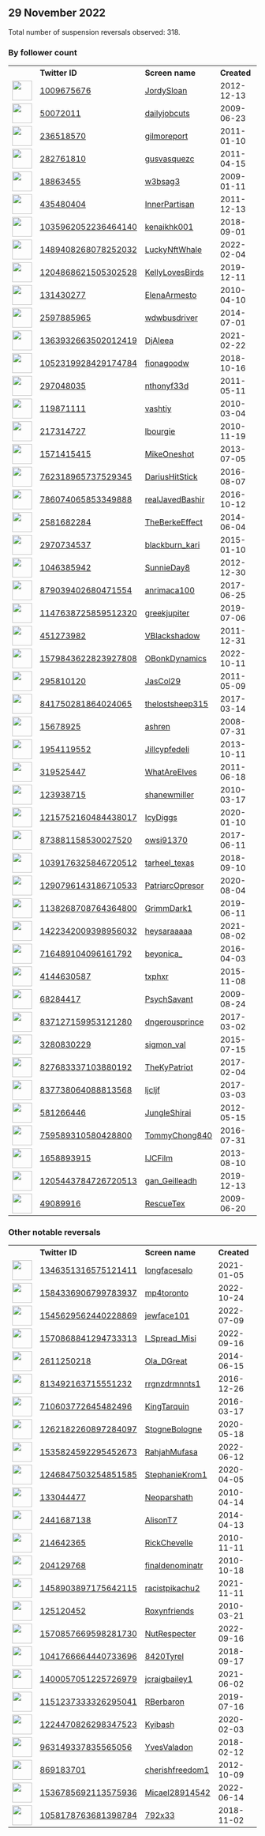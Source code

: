 
## 29 November 2022
Total number of suspension reversals observed: 318.

### By follower count
<table><tr><th></th><th align="left">Twitter ID</th><th align="left">Screen name</th>
<th align="left">Created</th><th align="left">Status</th><th align="left">Suspended</th><th align="left">Followers</th>
<tr><td><a href="https://pbs.twimg.com/profile_images/1660636543122325504/0KRcm9U3_normal.jpg"><img src="https://pbs.twimg.com/profile_images/1660636543122325504/0KRcm9U3_normal.jpg" width="40px" height="40px" align="center"/></a></td><td><a href="https://twitter.com/intent/user?user_id=1009675676">1009675676</a></td><td><a href="https://twitter.com/JordySloan">JordySloan</a></td><td>2012-12-13</td><td align="center"></td><td></td><td>61598</td></tr>
<tr><td><a href="https://pbs.twimg.com/profile_images/880540713141907456/kv0cv7Yy_normal.jpg"><img src="https://pbs.twimg.com/profile_images/880540713141907456/kv0cv7Yy_normal.jpg" width="40px" height="40px" align="center"/></a></td><td><a href="https://twitter.com/intent/user?user_id=50072011">50072011</a></td><td><a href="https://twitter.com/dailyjobcuts">dailyjobcuts</a></td><td>2009-06-23</td><td align="center"></td><td></td><td>26063</td></tr>
<tr><td><a href="https://pbs.twimg.com/profile_images/1524131110069805056/32LfUmaW_normal.jpg"><img src="https://pbs.twimg.com/profile_images/1524131110069805056/32LfUmaW_normal.jpg" width="40px" height="40px" align="center"/></a></td><td><a href="https://twitter.com/intent/user?user_id=236518570">236518570</a></td><td><a href="https://twitter.com/gilmoreport">gilmoreport</a></td><td>2011-01-10</td><td align="center"></td><td>2022-10-28</td><td>23725</td></tr>
<tr><td><a href="https://pbs.twimg.com/profile_images/1664554552689938433/1SJnJSrD_normal.jpg"><img src="https://pbs.twimg.com/profile_images/1664554552689938433/1SJnJSrD_normal.jpg" width="40px" height="40px" align="center"/></a></td><td><a href="https://twitter.com/intent/user?user_id=282761810">282761810</a></td><td><a href="https://twitter.com/gusvasquezc">gusvasquezc</a></td><td>2011-04-15</td><td align="center"></td><td></td><td>23689</td></tr>
<tr><td><a href="https://pbs.twimg.com/profile_images/1598187077488635904/9uSuq0Pd_normal.jpg"><img src="https://pbs.twimg.com/profile_images/1598187077488635904/9uSuq0Pd_normal.jpg" width="40px" height="40px" align="center"/></a></td><td><a href="https://twitter.com/intent/user?user_id=18863455">18863455</a></td><td><a href="https://twitter.com/w3bsag3">w3bsag3</a></td><td>2009-01-11</td><td align="center"></td><td></td><td>9826</td></tr>
<tr><td><a href="https://pbs.twimg.com/profile_images/945729001154367488/DOL8EK6H_normal.jpg"><img src="https://pbs.twimg.com/profile_images/945729001154367488/DOL8EK6H_normal.jpg" width="40px" height="40px" align="center"/></a></td><td><a href="https://twitter.com/intent/user?user_id=435480404">435480404</a></td><td><a href="https://twitter.com/InnerPartisan">InnerPartisan</a></td><td>2011-12-13</td><td align="center">🚫</td><td></td><td>8501</td></tr>
<tr><td><a href="https://pbs.twimg.com/profile_images/1658604855307452417/0KG2bU1Y_normal.jpg"><img src="https://pbs.twimg.com/profile_images/1658604855307452417/0KG2bU1Y_normal.jpg" width="40px" height="40px" align="center"/></a></td><td><a href="https://twitter.com/intent/user?user_id=1035962052236464140">1035962052236464140</a></td><td><a href="https://twitter.com/kenaikhk001">kenaikhk001</a></td><td>2018-09-01</td><td align="center"></td><td></td><td>7815</td></tr>
<tr><td><a href="https://pbs.twimg.com/profile_images/1556564140617265154/DQ5nh7nn_normal.jpg"><img src="https://pbs.twimg.com/profile_images/1556564140617265154/DQ5nh7nn_normal.jpg" width="40px" height="40px" align="center"/></a></td><td><a href="https://twitter.com/intent/user?user_id=1489408268078252032">1489408268078252032</a></td><td><a href="https://twitter.com/LuckyNftWhale">LuckyNftWhale</a></td><td>2022-02-04</td><td align="center"></td><td>2022-11-09</td><td>7371</td></tr>
<tr><td><a href="https://pbs.twimg.com/profile_images/1598495501208338432/balaRoWQ_normal.jpg"><img src="https://pbs.twimg.com/profile_images/1598495501208338432/balaRoWQ_normal.jpg" width="40px" height="40px" align="center"/></a></td><td><a href="https://twitter.com/intent/user?user_id=1204868621505302528">1204868621505302528</a></td><td><a href="https://twitter.com/KellyLovesBirds">KellyLovesBirds</a></td><td>2019-12-11</td><td align="center"></td><td>2022-11-04</td><td>6962</td></tr>
<tr><td><a href="https://pbs.twimg.com/profile_images/1568673207523180549/6CH3TXxW_normal.jpg"><img src="https://pbs.twimg.com/profile_images/1568673207523180549/6CH3TXxW_normal.jpg" width="40px" height="40px" align="center"/></a></td><td><a href="https://twitter.com/intent/user?user_id=131430277">131430277</a></td><td><a href="https://twitter.com/ElenaArmesto">ElenaArmesto</a></td><td>2010-04-10</td><td align="center"></td><td>2022-10-28</td><td>6776</td></tr>
<tr><td><a href="https://pbs.twimg.com/profile_images/1305673734838198272/p-2RXLuF_normal.jpg"><img src="https://pbs.twimg.com/profile_images/1305673734838198272/p-2RXLuF_normal.jpg" width="40px" height="40px" align="center"/></a></td><td><a href="https://twitter.com/intent/user?user_id=2597885965">2597885965</a></td><td><a href="https://twitter.com/wdwbusdriver">wdwbusdriver</a></td><td>2014-07-01</td><td align="center"></td><td></td><td>5514</td></tr>
<tr><td><a href="https://pbs.twimg.com/profile_images/1363933051789717505/GaYS0UEz_normal.jpg"><img src="https://pbs.twimg.com/profile_images/1363933051789717505/GaYS0UEz_normal.jpg" width="40px" height="40px" align="center"/></a></td><td><a href="https://twitter.com/intent/user?user_id=1363932663502012419">1363932663502012419</a></td><td><a href="https://twitter.com/DjAleea">DjAleea</a></td><td>2021-02-22</td><td align="center"></td><td>2022-11-26</td><td>4931</td></tr>
<tr><td><a href="https://pbs.twimg.com/profile_images/1597749847288942592/jg6JWfyk_normal.jpg"><img src="https://pbs.twimg.com/profile_images/1597749847288942592/jg6JWfyk_normal.jpg" width="40px" height="40px" align="center"/></a></td><td><a href="https://twitter.com/intent/user?user_id=1052319928429174784">1052319928429174784</a></td><td><a href="https://twitter.com/fionagoodw">fionagoodw</a></td><td>2018-10-16</td><td align="center"></td><td></td><td>4751</td></tr>
<tr><td><a href="https://pbs.twimg.com/profile_images/1598531802481598464/RyMBGfDE_normal.jpg"><img src="https://pbs.twimg.com/profile_images/1598531802481598464/RyMBGfDE_normal.jpg" width="40px" height="40px" align="center"/></a></td><td><a href="https://twitter.com/intent/user?user_id=297048035">297048035</a></td><td><a href="https://twitter.com/nthonyf33d">nthonyf33d</a></td><td>2011-05-11</td><td align="center"></td><td></td><td>4727</td></tr>
<tr><td><a href="https://pbs.twimg.com/profile_images/1490782148630040577/nmgtqORl_normal.jpg"><img src="https://pbs.twimg.com/profile_images/1490782148630040577/nmgtqORl_normal.jpg" width="40px" height="40px" align="center"/></a></td><td><a href="https://twitter.com/intent/user?user_id=119871111">119871111</a></td><td><a href="https://twitter.com/vashtiy">vashtiy</a></td><td>2010-03-04</td><td align="center"></td><td>2022-11-27</td><td>4711</td></tr>
<tr><td><a href="https://pbs.twimg.com/profile_images/1024354448158679041/f0pisQjN_normal.jpg"><img src="https://pbs.twimg.com/profile_images/1024354448158679041/f0pisQjN_normal.jpg" width="40px" height="40px" align="center"/></a></td><td><a href="https://twitter.com/intent/user?user_id=217314727">217314727</a></td><td><a href="https://twitter.com/lbourgie">lbourgie</a></td><td>2010-11-19</td><td align="center">🔒</td><td></td><td>4558</td></tr>
<tr><td><a href="https://pbs.twimg.com/profile_images/851068739852263425/5x2w36Et_normal.jpg"><img src="https://pbs.twimg.com/profile_images/851068739852263425/5x2w36Et_normal.jpg" width="40px" height="40px" align="center"/></a></td><td><a href="https://twitter.com/intent/user?user_id=1571415415">1571415415</a></td><td><a href="https://twitter.com/MikeOneshot">MikeOneshot</a></td><td>2013-07-05</td><td align="center"></td><td></td><td>4513</td></tr>
<tr><td><a href="https://pbs.twimg.com/profile_images/1597624137622716416/feUqI1Ww_normal.jpg"><img src="https://pbs.twimg.com/profile_images/1597624137622716416/feUqI1Ww_normal.jpg" width="40px" height="40px" align="center"/></a></td><td><a href="https://twitter.com/intent/user?user_id=762318965737529345">762318965737529345</a></td><td><a href="https://twitter.com/DariusHitStick">DariusHitStick</a></td><td>2016-08-07</td><td align="center"></td><td></td><td>4484</td></tr>
<tr><td><a href="https://pbs.twimg.com/profile_images/1459613502100975618/PtABZ_-W_normal.jpg"><img src="https://pbs.twimg.com/profile_images/1459613502100975618/PtABZ_-W_normal.jpg" width="40px" height="40px" align="center"/></a></td><td><a href="https://twitter.com/intent/user?user_id=786074065853349888">786074065853349888</a></td><td><a href="https://twitter.com/realJavedBashir">realJavedBashir</a></td><td>2016-10-12</td><td align="center"></td><td>2022-11-08</td><td>4451</td></tr>
<tr><td><a href="https://pbs.twimg.com/profile_images/914384746741985280/Mhm40efN_normal.jpg"><img src="https://pbs.twimg.com/profile_images/914384746741985280/Mhm40efN_normal.jpg" width="40px" height="40px" align="center"/></a></td><td><a href="https://twitter.com/intent/user?user_id=2581682284">2581682284</a></td><td><a href="https://twitter.com/TheBerkeEffect">TheBerkeEffect</a></td><td>2014-06-04</td><td align="center"></td><td></td><td>4362</td></tr>
<tr><td><a href="https://pbs.twimg.com/profile_images/1070728948869464065/rlrE2ZlZ_normal.jpg"><img src="https://pbs.twimg.com/profile_images/1070728948869464065/rlrE2ZlZ_normal.jpg" width="40px" height="40px" align="center"/></a></td><td><a href="https://twitter.com/intent/user?user_id=2970734537">2970734537</a></td><td><a href="https://twitter.com/blackburn_kari">blackburn_kari</a></td><td>2015-01-10</td><td align="center"></td><td>2022-02-13</td><td>4101</td></tr>
<tr><td><a href="https://pbs.twimg.com/profile_images/1456391535361150980/zw4y0DCi_normal.jpg"><img src="https://pbs.twimg.com/profile_images/1456391535361150980/zw4y0DCi_normal.jpg" width="40px" height="40px" align="center"/></a></td><td><a href="https://twitter.com/intent/user?user_id=1046385942">1046385942</a></td><td><a href="https://twitter.com/SunnieDay8">SunnieDay8</a></td><td>2012-12-30</td><td align="center"></td><td>2022-08-11</td><td>4100</td></tr>
<tr><td><a href="https://pbs.twimg.com/profile_images/1661069025248460812/xsJAp43W_normal.jpg"><img src="https://pbs.twimg.com/profile_images/1661069025248460812/xsJAp43W_normal.jpg" width="40px" height="40px" align="center"/></a></td><td><a href="https://twitter.com/intent/user?user_id=879039402680471554">879039402680471554</a></td><td><a href="https://twitter.com/anrimaca100">anrimaca100</a></td><td>2017-06-25</td><td align="center"></td><td>2022-10-10</td><td>4003</td></tr>
<tr><td><a href="https://pbs.twimg.com/profile_images/1621346594380472321/wdEu_Ezo_normal.jpg"><img src="https://pbs.twimg.com/profile_images/1621346594380472321/wdEu_Ezo_normal.jpg" width="40px" height="40px" align="center"/></a></td><td><a href="https://twitter.com/intent/user?user_id=1147638725859512320">1147638725859512320</a></td><td><a href="https://twitter.com/greekjupiter">greekjupiter</a></td><td>2019-07-06</td><td align="center">🔒</td><td></td><td>4001</td></tr>
<tr><td><a href="https://pbs.twimg.com/profile_images/2211388965/vincent_B_normal.jpg"><img src="https://pbs.twimg.com/profile_images/2211388965/vincent_B_normal.jpg" width="40px" height="40px" align="center"/></a></td><td><a href="https://twitter.com/intent/user?user_id=451273982">451273982</a></td><td><a href="https://twitter.com/VBlackshadow">VBlackshadow</a></td><td>2011-12-31</td><td align="center"></td><td></td><td>3582</td></tr>
<tr><td><a href="https://pbs.twimg.com/profile_images/1659682913410068480/A1axZ4fJ_normal.jpg"><img src="https://pbs.twimg.com/profile_images/1659682913410068480/A1axZ4fJ_normal.jpg" width="40px" height="40px" align="center"/></a></td><td><a href="https://twitter.com/intent/user?user_id=1579843622823927808">1579843622823927808</a></td><td><a href="https://twitter.com/OBonkDynamics">OBonkDynamics</a></td><td>2022-10-11</td><td align="center"></td><td>2022-11-18</td><td>3420</td></tr>
<tr><td><a href="https://pbs.twimg.com/profile_images/1459823263002071046/zgvCtob3_normal.jpg"><img src="https://pbs.twimg.com/profile_images/1459823263002071046/zgvCtob3_normal.jpg" width="40px" height="40px" align="center"/></a></td><td><a href="https://twitter.com/intent/user?user_id=295810120">295810120</a></td><td><a href="https://twitter.com/JasCol29">JasCol29</a></td><td>2011-05-09</td><td align="center"></td><td>2022-10-14</td><td>3365</td></tr>
<tr><td><a href="https://pbs.twimg.com/profile_images/1086040962135146496/9fCdwX4I_normal.jpg"><img src="https://pbs.twimg.com/profile_images/1086040962135146496/9fCdwX4I_normal.jpg" width="40px" height="40px" align="center"/></a></td><td><a href="https://twitter.com/intent/user?user_id=841750281864024065">841750281864024065</a></td><td><a href="https://twitter.com/thelostsheep315">thelostsheep315</a></td><td>2017-03-14</td><td align="center"></td><td></td><td>3292</td></tr>
<tr><td><a href="https://pbs.twimg.com/profile_images/1663704689630932997/691KcjAw_normal.jpg"><img src="https://pbs.twimg.com/profile_images/1663704689630932997/691KcjAw_normal.jpg" width="40px" height="40px" align="center"/></a></td><td><a href="https://twitter.com/intent/user?user_id=15678925">15678925</a></td><td><a href="https://twitter.com/ashren">ashren</a></td><td>2008-07-31</td><td align="center">🔒</td><td></td><td>3128</td></tr>
<tr><td><a href="https://pbs.twimg.com/profile_images/649230081521381376/CZqVn4aX_normal.jpg"><img src="https://pbs.twimg.com/profile_images/649230081521381376/CZqVn4aX_normal.jpg" width="40px" height="40px" align="center"/></a></td><td><a href="https://twitter.com/intent/user?user_id=1954119552">1954119552</a></td><td><a href="https://twitter.com/Jillcypfedeli">Jillcypfedeli</a></td><td>2013-10-11</td><td align="center"></td><td></td><td>2924</td></tr>
<tr><td><a href="https://pbs.twimg.com/profile_images/659165688720814080/P3TJffbM_normal.jpg"><img src="https://pbs.twimg.com/profile_images/659165688720814080/P3TJffbM_normal.jpg" width="40px" height="40px" align="center"/></a></td><td><a href="https://twitter.com/intent/user?user_id=319525447">319525447</a></td><td><a href="https://twitter.com/WhatAreElves">WhatAreElves</a></td><td>2011-06-18</td><td align="center"></td><td></td><td>2773</td></tr>
<tr><td><a href="https://pbs.twimg.com/profile_images/913203669935558656/XNAru-jo_normal.jpg"><img src="https://pbs.twimg.com/profile_images/913203669935558656/XNAru-jo_normal.jpg" width="40px" height="40px" align="center"/></a></td><td><a href="https://twitter.com/intent/user?user_id=123938715">123938715</a></td><td><a href="https://twitter.com/shanewmiller">shanewmiller</a></td><td>2010-03-17</td><td align="center"></td><td></td><td>2484</td></tr>
<tr><td><a href="https://pbs.twimg.com/profile_images/1649165816200347648/kzLKu1RR_normal.jpg"><img src="https://pbs.twimg.com/profile_images/1649165816200347648/kzLKu1RR_normal.jpg" width="40px" height="40px" align="center"/></a></td><td><a href="https://twitter.com/intent/user?user_id=1215752160484438017">1215752160484438017</a></td><td><a href="https://twitter.com/IcyDiggs">IcyDiggs</a></td><td>2020-01-10</td><td align="center"></td><td></td><td>2471</td></tr>
<tr><td><a href="https://pbs.twimg.com/profile_images/1029851537944862720/VoD-qUvg_normal.jpg"><img src="https://pbs.twimg.com/profile_images/1029851537944862720/VoD-qUvg_normal.jpg" width="40px" height="40px" align="center"/></a></td><td><a href="https://twitter.com/intent/user?user_id=873881158530027520">873881158530027520</a></td><td><a href="https://twitter.com/owsi91370">owsi91370</a></td><td>2017-06-11</td><td align="center"></td><td></td><td>2428</td></tr>
<tr><td><a href="https://pbs.twimg.com/profile_images/1054131693756538886/y6E4kDnD_normal.jpg"><img src="https://pbs.twimg.com/profile_images/1054131693756538886/y6E4kDnD_normal.jpg" width="40px" height="40px" align="center"/></a></td><td><a href="https://twitter.com/intent/user?user_id=1039176325846720512">1039176325846720512</a></td><td><a href="https://twitter.com/tarheel_texas">tarheel_texas</a></td><td>2018-09-10</td><td align="center"></td><td></td><td>2292</td></tr>
<tr><td><a href="https://pbs.twimg.com/profile_images/1325089461529677826/WgdNoHsQ_normal.jpg"><img src="https://pbs.twimg.com/profile_images/1325089461529677826/WgdNoHsQ_normal.jpg" width="40px" height="40px" align="center"/></a></td><td><a href="https://twitter.com/intent/user?user_id=1290796143186710533">1290796143186710533</a></td><td><a href="https://twitter.com/PatriarcOpresor">PatriarcOpresor</a></td><td>2020-08-04</td><td align="center"></td><td></td><td>2245</td></tr>
<tr><td><a href="https://pbs.twimg.com/profile_images/1662897301336084483/YSWkpGK7_normal.jpg"><img src="https://pbs.twimg.com/profile_images/1662897301336084483/YSWkpGK7_normal.jpg" width="40px" height="40px" align="center"/></a></td><td><a href="https://twitter.com/intent/user?user_id=1138268708764364800">1138268708764364800</a></td><td><a href="https://twitter.com/GrimmDark1">GrimmDark1</a></td><td>2019-06-11</td><td align="center"></td><td>2022-10-17</td><td>2167</td></tr>
<tr><td><a href="https://pbs.twimg.com/profile_images/1640801565966585875/SCSJHPN-_normal.jpg"><img src="https://pbs.twimg.com/profile_images/1640801565966585875/SCSJHPN-_normal.jpg" width="40px" height="40px" align="center"/></a></td><td><a href="https://twitter.com/intent/user?user_id=1422342009398956032">1422342009398956032</a></td><td><a href="https://twitter.com/heysaraaaaa">heysaraaaaa</a></td><td>2021-08-02</td><td align="center"></td><td>2022-11-08</td><td>2149</td></tr>
<tr><td><a href="https://pbs.twimg.com/profile_images/1015600495845658624/HOZZNKkQ_normal.jpg"><img src="https://pbs.twimg.com/profile_images/1015600495845658624/HOZZNKkQ_normal.jpg" width="40px" height="40px" align="center"/></a></td><td><a href="https://twitter.com/intent/user?user_id=716489104096161792">716489104096161792</a></td><td><a href="https://twitter.com/beyonica_">beyonica_</a></td><td>2016-04-03</td><td align="center"></td><td></td><td>2144</td></tr>
<tr><td><a href="https://pbs.twimg.com/profile_images/1597697221331394562/0gMx6TXN_normal.jpg"><img src="https://pbs.twimg.com/profile_images/1597697221331394562/0gMx6TXN_normal.jpg" width="40px" height="40px" align="center"/></a></td><td><a href="https://twitter.com/intent/user?user_id=4144630587">4144630587</a></td><td><a href="https://twitter.com/txphxr">txphxr</a></td><td>2015-11-08</td><td align="center"></td><td></td><td>2126</td></tr>
<tr><td><a href="https://pbs.twimg.com/profile_images/378350720/close_E_wedding_normal.jpg"><img src="https://pbs.twimg.com/profile_images/378350720/close_E_wedding_normal.jpg" width="40px" height="40px" align="center"/></a></td><td><a href="https://twitter.com/intent/user?user_id=68284417">68284417</a></td><td><a href="https://twitter.com/PsychSavant">PsychSavant</a></td><td>2009-08-24</td><td align="center"></td><td></td><td>2105</td></tr>
<tr><td><a href="https://pbs.twimg.com/profile_images/1304883418216398849/-MjumJ-t_normal.jpg"><img src="https://pbs.twimg.com/profile_images/1304883418216398849/-MjumJ-t_normal.jpg" width="40px" height="40px" align="center"/></a></td><td><a href="https://twitter.com/intent/user?user_id=837127159953121280">837127159953121280</a></td><td><a href="https://twitter.com/dngerousprince">dngerousprince</a></td><td>2017-03-02</td><td align="center"></td><td></td><td>1968</td></tr>
<tr><td><a href="https://pbs.twimg.com/profile_images/674690717445316609/Do1lclgj_normal.jpg"><img src="https://pbs.twimg.com/profile_images/674690717445316609/Do1lclgj_normal.jpg" width="40px" height="40px" align="center"/></a></td><td><a href="https://twitter.com/intent/user?user_id=3280830229">3280830229</a></td><td><a href="https://twitter.com/sigmon_val">sigmon_val</a></td><td>2015-07-15</td><td align="center"></td><td></td><td>1947</td></tr>
<tr><td><a href="https://pbs.twimg.com/profile_images/1177124193227431941/4RluIqaI_normal.jpg"><img src="https://pbs.twimg.com/profile_images/1177124193227431941/4RluIqaI_normal.jpg" width="40px" height="40px" align="center"/></a></td><td><a href="https://twitter.com/intent/user?user_id=827683337103880192">827683337103880192</a></td><td><a href="https://twitter.com/TheKyPatriot">TheKyPatriot</a></td><td>2017-02-04</td><td align="center"></td><td></td><td>1937</td></tr>
<tr><td><a href="https://pbs.twimg.com/profile_images/1650568521904971797/B-1055i5_normal.jpg"><img src="https://pbs.twimg.com/profile_images/1650568521904971797/B-1055i5_normal.jpg" width="40px" height="40px" align="center"/></a></td><td><a href="https://twitter.com/intent/user?user_id=837738064088813568">837738064088813568</a></td><td><a href="https://twitter.com/ljcljf">ljcljf</a></td><td>2017-03-03</td><td align="center"></td><td></td><td>1874</td></tr>
<tr><td><a href="https://pbs.twimg.com/profile_images/1647299664163528704/mrV2b_Q8_normal.jpg"><img src="https://pbs.twimg.com/profile_images/1647299664163528704/mrV2b_Q8_normal.jpg" width="40px" height="40px" align="center"/></a></td><td><a href="https://twitter.com/intent/user?user_id=581266446">581266446</a></td><td><a href="https://twitter.com/JungleShirai">JungleShirai</a></td><td>2012-05-15</td><td align="center"></td><td></td><td>1863</td></tr>
<tr><td><a href="https://pbs.twimg.com/profile_images/1092549305334870016/ZuGhOktk_normal.jpg"><img src="https://pbs.twimg.com/profile_images/1092549305334870016/ZuGhOktk_normal.jpg" width="40px" height="40px" align="center"/></a></td><td><a href="https://twitter.com/intent/user?user_id=759589310580428800">759589310580428800</a></td><td><a href="https://twitter.com/TommyChong840">TommyChong840</a></td><td>2016-07-31</td><td align="center"></td><td></td><td>1848</td></tr>
<tr><td><a href="https://pbs.twimg.com/profile_images/850704768150450176/a5ec--Pa_normal.jpg"><img src="https://pbs.twimg.com/profile_images/850704768150450176/a5ec--Pa_normal.jpg" width="40px" height="40px" align="center"/></a></td><td><a href="https://twitter.com/intent/user?user_id=1658893915">1658893915</a></td><td><a href="https://twitter.com/IJCFilm">IJCFilm</a></td><td>2013-08-10</td><td align="center"></td><td></td><td>1802</td></tr>
<tr><td><a href="https://pbs.twimg.com/profile_images/1597552538760380419/CQiDuBzI_normal.jpg"><img src="https://pbs.twimg.com/profile_images/1597552538760380419/CQiDuBzI_normal.jpg" width="40px" height="40px" align="center"/></a></td><td><a href="https://twitter.com/intent/user?user_id=1205443784726720513">1205443784726720513</a></td><td><a href="https://twitter.com/gan_Geilleadh">gan_Geilleadh</a></td><td>2019-12-13</td><td align="center"></td><td>2022-09-28</td><td>1762</td></tr>
<tr><td><a href="https://pbs.twimg.com/profile_images/840940921004875780/XfetxzIL_normal.jpg"><img src="https://pbs.twimg.com/profile_images/840940921004875780/XfetxzIL_normal.jpg" width="40px" height="40px" align="center"/></a></td><td><a href="https://twitter.com/intent/user?user_id=49089916">49089916</a></td><td><a href="https://twitter.com/RescueTex">RescueTex</a></td><td>2009-06-20</td><td align="center"></td><td></td><td>1745</td></tr>
</table>

### Other notable reversals
<table><tr><th></th><th align="left">Twitter ID</th><th align="left">Screen name</th>
<th align="left">Created</th><th align="left">Status</th><th align="left">Suspended</th><th align="left">Followers</th>
<tr><td><a href="https://pbs.twimg.com/profile_images/1394625111878258689/FZdb6F9X_normal.jpg"><img src="https://pbs.twimg.com/profile_images/1394625111878258689/FZdb6F9X_normal.jpg" width="40px" height="40px" align="center"/></a></td><td><a href="https://twitter.com/intent/user?user_id=1346351316575121411">1346351316575121411</a></td><td><a href="https://twitter.com/longfacesalo">longfacesalo</a></td><td>2021-01-05</td><td align="center"></td><td>2022-10-12</td><td>1572</td></tr>
<tr><td><a href="https://pbs.twimg.com/profile_images/1584343001693933569/17nuNynU_normal.jpg"><img src="https://pbs.twimg.com/profile_images/1584343001693933569/17nuNynU_normal.jpg" width="40px" height="40px" align="center"/></a></td><td><a href="https://twitter.com/intent/user?user_id=1584336906799783937">1584336906799783937</a></td><td><a href="https://twitter.com/mp4toronto">mp4toronto</a></td><td>2022-10-24</td><td align="center">👋</td><td>2022-11-27</td><td>1416</td></tr>
<tr><td><a href="https://pbs.twimg.com/profile_images/1567399867189796865/avXqGo7a_normal.jpg"><img src="https://pbs.twimg.com/profile_images/1567399867189796865/avXqGo7a_normal.jpg" width="40px" height="40px" align="center"/></a></td><td><a href="https://twitter.com/intent/user?user_id=1545629562440228869">1545629562440228869</a></td><td><a href="https://twitter.com/jewface101">jewface101</a></td><td>2022-07-09</td><td align="center">🚫</td><td>2022-10-06</td><td>99</td></tr>
<tr><td><a href="https://pbs.twimg.com/profile_images/1570870221346574336/93gZPL68_normal.jpg"><img src="https://pbs.twimg.com/profile_images/1570870221346574336/93gZPL68_normal.jpg" width="40px" height="40px" align="center"/></a></td><td><a href="https://twitter.com/intent/user?user_id=1570868841294733313">1570868841294733313</a></td><td><a href="https://twitter.com/I_Spread_Misi">I_Spread_Misi</a></td><td>2022-09-16</td><td align="center">👋</td><td>2022-11-25</td><td>1346</td></tr>
<tr><td><a href="https://pbs.twimg.com/profile_images/1613140246991962113/nBFbPPOE_normal.jpg"><img src="https://pbs.twimg.com/profile_images/1613140246991962113/nBFbPPOE_normal.jpg" width="40px" height="40px" align="center"/></a></td><td><a href="https://twitter.com/intent/user?user_id=2611250218">2611250218</a></td><td><a href="https://twitter.com/Ola_DGreat">Ola_DGreat</a></td><td>2014-06-15</td><td align="center">🚫</td><td>2022-11-25</td><td>663</td></tr>
<tr><td><a href="https://pbs.twimg.com/profile_images/1518808533336092672/8pluDW6C_normal.jpg"><img src="https://pbs.twimg.com/profile_images/1518808533336092672/8pluDW6C_normal.jpg" width="40px" height="40px" align="center"/></a></td><td><a href="https://twitter.com/intent/user?user_id=813492163715551232">813492163715551232</a></td><td><a href="https://twitter.com/rrgnzdrmnnts1">rrgnzdrmnnts1</a></td><td>2016-12-26</td><td align="center">👋</td><td>2022-11-14</td><td>122</td></tr>
<tr><td><a href="https://pbs.twimg.com/profile_images/758794011742081024/gulUzNkV_normal.jpg"><img src="https://pbs.twimg.com/profile_images/758794011742081024/gulUzNkV_normal.jpg" width="40px" height="40px" align="center"/></a></td><td><a href="https://twitter.com/intent/user?user_id=710603772645482496">710603772645482496</a></td><td><a href="https://twitter.com/KingTarquin">KingTarquin</a></td><td>2016-03-17</td><td align="center"></td><td>2022-11-14</td><td>7</td></tr>
<tr><td><a href="https://pbs.twimg.com/profile_images/1326421447863128066/8Xsz71eK_normal.jpg"><img src="https://pbs.twimg.com/profile_images/1326421447863128066/8Xsz71eK_normal.jpg" width="40px" height="40px" align="center"/></a></td><td><a href="https://twitter.com/intent/user?user_id=1262182260897284097">1262182260897284097</a></td><td><a href="https://twitter.com/StogneBologne">StogneBologne</a></td><td>2020-05-18</td><td align="center">🚫</td><td>2022-08-27</td><td>1172</td></tr>
<tr><td><a href="https://pbs.twimg.com/profile_images/1550140535255420939/R6YeuKi-_normal.jpg"><img src="https://pbs.twimg.com/profile_images/1550140535255420939/R6YeuKi-_normal.jpg" width="40px" height="40px" align="center"/></a></td><td><a href="https://twitter.com/intent/user?user_id=1535824592295452673">1535824592295452673</a></td><td><a href="https://twitter.com/RahjahMufasa">RahjahMufasa</a></td><td>2022-06-12</td><td align="center"></td><td>2022-11-04</td><td>193</td></tr>
<tr><td><a href="https://pbs.twimg.com/profile_images/1417155784044077058/UAgLPJxs_normal.jpg"><img src="https://pbs.twimg.com/profile_images/1417155784044077058/UAgLPJxs_normal.jpg" width="40px" height="40px" align="center"/></a></td><td><a href="https://twitter.com/intent/user?user_id=1246847503254851585">1246847503254851585</a></td><td><a href="https://twitter.com/StephanieKrom1">StephanieKrom1</a></td><td>2020-04-05</td><td align="center"></td><td>2022-10-28</td><td>1683</td></tr>
<tr><td><a href="https://pbs.twimg.com/profile_images/1462111324499025924/Thq1mxok_normal.jpg"><img src="https://pbs.twimg.com/profile_images/1462111324499025924/Thq1mxok_normal.jpg" width="40px" height="40px" align="center"/></a></td><td><a href="https://twitter.com/intent/user?user_id=133044477">133044477</a></td><td><a href="https://twitter.com/Neoparshath">Neoparshath</a></td><td>2010-04-14</td><td align="center"></td><td>2022-11-02</td><td>129</td></tr>
<tr><td><a href="https://pbs.twimg.com/profile_images/583030198523858944/mIjp4Q4w_normal.jpg"><img src="https://pbs.twimg.com/profile_images/583030198523858944/mIjp4Q4w_normal.jpg" width="40px" height="40px" align="center"/></a></td><td><a href="https://twitter.com/intent/user?user_id=2441687138">2441687138</a></td><td><a href="https://twitter.com/AlisonT7">AlisonT7</a></td><td>2014-04-13</td><td align="center">🚫</td><td>2022-10-20</td><td>543</td></tr>
<tr><td><a href="https://pbs.twimg.com/profile_images/1045268871127728128/3oQL-eah_normal.jpg"><img src="https://pbs.twimg.com/profile_images/1045268871127728128/3oQL-eah_normal.jpg" width="40px" height="40px" align="center"/></a></td><td><a href="https://twitter.com/intent/user?user_id=214642365">214642365</a></td><td><a href="https://twitter.com/RickChevelle">RickChevelle</a></td><td>2010-11-11</td><td align="center"></td><td>2022-10-29</td><td>438</td></tr>
<tr><td><a href="https://pbs.twimg.com/profile_images/1664971782732881920/-4fVgejz_normal.jpg"><img src="https://pbs.twimg.com/profile_images/1664971782732881920/-4fVgejz_normal.jpg" width="40px" height="40px" align="center"/></a></td><td><a href="https://twitter.com/intent/user?user_id=204129768">204129768</a></td><td><a href="https://twitter.com/finaldenominatr">finaldenominatr</a></td><td>2010-10-18</td><td align="center"></td><td>2022-11-04</td><td>1260</td></tr>
<tr><td><a href="https://pbs.twimg.com/profile_images/1598661012944834565/tn3fc3RW_normal.jpg"><img src="https://pbs.twimg.com/profile_images/1598661012944834565/tn3fc3RW_normal.jpg" width="40px" height="40px" align="center"/></a></td><td><a href="https://twitter.com/intent/user?user_id=1458903897175642115">1458903897175642115</a></td><td><a href="https://twitter.com/racistpikachu2">racistpikachu2</a></td><td>2021-11-11</td><td align="center">🔒🚫</td><td>2022-08-29</td><td>7</td></tr>
<tr><td><a href="https://pbs.twimg.com/profile_images/783483096142274560/6r48uErx_normal.jpg"><img src="https://pbs.twimg.com/profile_images/783483096142274560/6r48uErx_normal.jpg" width="40px" height="40px" align="center"/></a></td><td><a href="https://twitter.com/intent/user?user_id=125120452">125120452</a></td><td><a href="https://twitter.com/Roxynfriends">Roxynfriends</a></td><td>2010-03-21</td><td align="center"></td><td>2022-10-29</td><td>1717</td></tr>
<tr><td><a href="https://pbs.twimg.com/profile_images/1573897959313674240/WwF88BEv_normal.jpg"><img src="https://pbs.twimg.com/profile_images/1573897959313674240/WwF88BEv_normal.jpg" width="40px" height="40px" align="center"/></a></td><td><a href="https://twitter.com/intent/user?user_id=1570857669598281730">1570857669598281730</a></td><td><a href="https://twitter.com/NutRespecter">NutRespecter</a></td><td>2022-09-16</td><td align="center"></td><td>2022-11-14</td><td>20</td></tr>
<tr><td><a href="https://pbs.twimg.com/profile_images/1350685527448555521/GlbrRO2S_normal.jpg"><img src="https://pbs.twimg.com/profile_images/1350685527448555521/GlbrRO2S_normal.jpg" width="40px" height="40px" align="center"/></a></td><td><a href="https://twitter.com/intent/user?user_id=1041766664440733696">1041766664440733696</a></td><td><a href="https://twitter.com/8420Tyrel">8420Tyrel</a></td><td>2018-09-17</td><td align="center"></td><td>2022-10-29</td><td>1062</td></tr>
<tr><td><a href="https://pbs.twimg.com/profile_images/1400057285750181897/u7Dp9pbB_normal.jpg"><img src="https://pbs.twimg.com/profile_images/1400057285750181897/u7Dp9pbB_normal.jpg" width="40px" height="40px" align="center"/></a></td><td><a href="https://twitter.com/intent/user?user_id=1400057051225726979">1400057051225726979</a></td><td><a href="https://twitter.com/jcraigbailey1">jcraigbailey1</a></td><td>2021-06-02</td><td align="center"></td><td>2022-10-28</td><td>274</td></tr>
<tr><td><a href="https://pbs.twimg.com/profile_images/1623802783978901505/JFmf33lb_normal.jpg"><img src="https://pbs.twimg.com/profile_images/1623802783978901505/JFmf33lb_normal.jpg" width="40px" height="40px" align="center"/></a></td><td><a href="https://twitter.com/intent/user?user_id=1151237333326295041">1151237333326295041</a></td><td><a href="https://twitter.com/RBerbaron">RBerbaron</a></td><td>2019-07-16</td><td align="center"></td><td>2022-11-07</td><td>517</td></tr>
<tr><td><a href="https://pbs.twimg.com/profile_images/1519331940251443201/mA0y7KcK_normal.jpg"><img src="https://pbs.twimg.com/profile_images/1519331940251443201/mA0y7KcK_normal.jpg" width="40px" height="40px" align="center"/></a></td><td><a href="https://twitter.com/intent/user?user_id=1224470826298347523">1224470826298347523</a></td><td><a href="https://twitter.com/Kyibash">Kyibash</a></td><td>2020-02-03</td><td align="center"></td><td>2022-11-04</td><td>14</td></tr>
<tr><td><a href="https://pbs.twimg.com/profile_images/1610767901996236802/-tqXCNKI_normal.jpg"><img src="https://pbs.twimg.com/profile_images/1610767901996236802/-tqXCNKI_normal.jpg" width="40px" height="40px" align="center"/></a></td><td><a href="https://twitter.com/intent/user?user_id=963149337835565056">963149337835565056</a></td><td><a href="https://twitter.com/YvesValadon">YvesValadon</a></td><td>2018-02-12</td><td align="center">🚫</td><td>2022-11-24</td><td>464</td></tr>
<tr><td><a href="https://pbs.twimg.com/profile_images/2718729276/3f8aeb5f68e2f2798edf4e0528ae083a_normal.jpeg"><img src="https://pbs.twimg.com/profile_images/2718729276/3f8aeb5f68e2f2798edf4e0528ae083a_normal.jpeg" width="40px" height="40px" align="center"/></a></td><td><a href="https://twitter.com/intent/user?user_id=869183701">869183701</a></td><td><a href="https://twitter.com/cherishfreedom1">cherishfreedom1</a></td><td>2012-10-09</td><td align="center"></td><td>2022-10-29</td><td>653</td></tr>
<tr><td><a href="https://pbs.twimg.com/profile_images/1536786953831448577/76ZohAdl_normal.jpg"><img src="https://pbs.twimg.com/profile_images/1536786953831448577/76ZohAdl_normal.jpg" width="40px" height="40px" align="center"/></a></td><td><a href="https://twitter.com/intent/user?user_id=1536785692113575936">1536785692113575936</a></td><td><a href="https://twitter.com/Micael28914542">Micael28914542</a></td><td>2022-06-14</td><td align="center">🚫</td><td>2022-11-04</td><td>87</td></tr>
<tr><td><a href="https://pbs.twimg.com/profile_images/1607409756523708416/L4QXh6DI_normal.jpg"><img src="https://pbs.twimg.com/profile_images/1607409756523708416/L4QXh6DI_normal.jpg" width="40px" height="40px" align="center"/></a></td><td><a href="https://twitter.com/intent/user?user_id=1058178763681398784">1058178763681398784</a></td><td><a href="https://twitter.com/792x33">792x33</a></td><td>2018-11-02</td><td align="center">🚫</td><td>2022-03-04</td><td>1608</td></tr>
</table>

